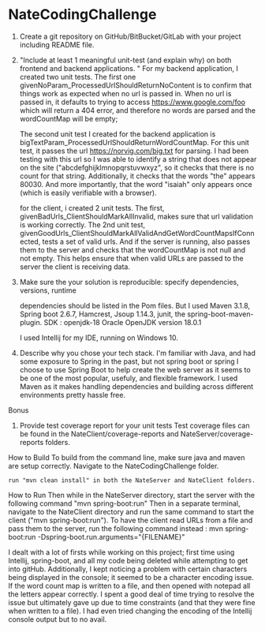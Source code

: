 # NateCodingChallenge
1. Create a git repository on GitHub/BitBucket/GitLab with your project including README file. 
2. "Include at least 1 meaningful unit-test (and explain why) on both frontend and backend applications. "
	For my backend application, I created two unit tests. The first one givenNoParam_ProcessedUrlShouldReturnNoContent is to confirm that things work as expected when no url is passed in.
	When no url is passed in, it defaults to trying to access https://www.google.com/foo which will return a 404 error, and therefore no words are parsed and the wordCountMap will be empty;
	
	The second unit test I created for the backend application is bigTextParam_ProcessedUrlShouldReturnWordCountMap. For this unit test, it passes the url https://norvig.com/big.txt for parsing.
	I had been testing with this url so I was able to identify a string that does not appear on the site ("abcdefghijklmnopqrstuvwxyz", so it checks that there is no count for that string.
	Additionally, it checks that the words "the" appears 80030. And more importantly, that the word "isaiah" only appears once (which is easily verifiable with a browser).

	for the client, i created 2 unit tests. The first, givenBadUrls_ClientShouldMarkAllInvalid, makes sure that url validation is working correctly.
	The 2nd unit test, givenGoodUrls_ClientShouldMarkAllValidAndGetWordCountMapsIfConnected, tests a set of valid urls. And if the server is running,
	also passes them to the server and checks that the wordCountMap is not null and not empty. This helps ensure that when valid URLs are passed to the server
	the client is receiving data.

3. Make sure the your solution is reproducible: specify dependencies, versions, runtime 

	dependencies should be listed in the Pom files. But I used Maven 3.1.8, Spring boot 2.6.7, Hamcrest, Jsoup 1.14.3, junit, the spring-boot-maven-plugin.
	SDK : openjdk-18 Oracle OpenJDK version 18.0.1

	I used Intellij for my IDE, running on Windows 10. 


4. Describe why you chose your tech stack. 
	I'm familiar with Java, and had some exposure to Spring in the past, but not spring boot or spring 
	I choose to use Spring Boot to help create the web server as it seems to be one of the most popular, usefuly, and flexible framework.
	I used Maven as it makes handling dependencies and building across different environments pretty hassle free. 
	
	
Bonus 
1. Provide test coverage report for your unit tests 
	Test coverage files can be found in the NateClient/coverage-reports and NateServer/coverage-reports folders. 

How to Build
	To build from the command line, make sure java and maven are setup correctly. Navigate to the NateCodingChallenge folder.

	run "mvn clean install" in both the NateServer and NateClient folders.

How to Run
	Then while in the NateServer directory, start the server with the following command "mvn spring-boot:run"
	Then in a separate terminal, navigate to the NateClient directory and run the same command to start the client ("mvn spring-boot:run").
	To have the client read URLs from a file and pass them to the server, run the following command instead : mvn spring-boot:run -Dspring-boot.run.arguments="{FILENAME}"
	
I dealt with a lot of firsts while working on this project; first time using Intellij, spring-boot, and all my code being deleted while attempting to get into gitHub.
Additionally, I kept noticing a problem with certain characters being displayed in the console; it seemed to be a character encoding issue. If the word count map is written to a file, and then opened
with notepad all the letters appear correctly. I spent a good deal of time trying to resolve the issue but ultimately gave up due to time constraints (and that they were fine when written to a file).
I had even tried changing the encoding of the Intellij console output but to no avail.


